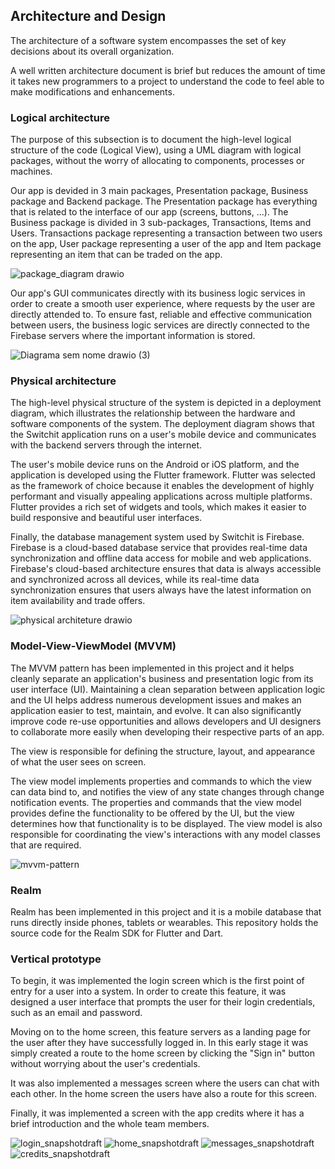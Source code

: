 ## Architecture and Design
The architecture of a software system encompasses the set of key decisions about its overall organization. 

A well written architecture document is brief but reduces the amount of time it takes new programmers to a project to understand the code to feel able to make modifications and enhancements.

### Logical architecture
The purpose of this subsection is to document the high-level logical structure of the code (Logical View), using a UML diagram with logical packages, without the worry of allocating to components, processes or machines.

Our app is devided in 3 main packages, Presentation package, Business package and Backend package. The Presentation package has everything that is related to the interface of our app (screens, buttons, ...). The Business package is divided in 3 sub-packages, Transactions, Items and Users. Transactions package representing a transaction between two users on the app, User package representing a user of the app and Item package representing an item that can be traded on the app.

![package_diagram drawio](https://user-images.githubusercontent.com/113949811/225690095-e4a440a8-f9f3-4406-9b00-185de4d7504f.png)

Our app's GUI communicates directly with its business logic services in order to create a smooth user experience, where requests by the user are directly attended to. To ensure fast, reliable and effective communication between users, the business logic services are directly connected to the Firebase servers where the important information is stored.

![Diagrama sem nome drawio (3)](https://user-images.githubusercontent.com/94202158/225685751-f3c7b092-8e83-4e5e-ad05-6cfa35852293.png)

### Physical architecture

The high-level physical structure of the system is depicted in a deployment diagram, which illustrates the relationship between the hardware and software components of the system. The deployment diagram shows that the Switchit application runs on a user's mobile device and communicates with the backend servers through the internet.

The user's mobile device runs on the Android or iOS platform, and the application is developed using the Flutter framework. Flutter was selected as the framework of choice because it enables the development of highly performant and visually appealing applications across multiple platforms. Flutter provides a rich set of widgets and tools, which makes it easier to build responsive and beautiful user interfaces.

Finally, the database management system used by Switchit is Firebase. Firebase is a cloud-based database service that provides real-time data synchronization and offline data access for mobile and web applications. Firebase's cloud-based architecture ensures that data is always accessible and synchronized across all devices, while its real-time data synchronization ensures that users always have the latest information on item availability and trade offers.

![physical architeture drawio](https://user-images.githubusercontent.com/94236502/224554438-0e223175-47d1-4667-842b-b7055fafb143.png)

### Model-View-ViewModel (MVVM)
The MVVM pattern has been implemented in this project and it helps cleanly separate an application's business and presentation logic from its user interface (UI). Maintaining a clean separation between application logic and the UI helps address numerous development issues and makes an application easier to test, maintain, and evolve. It can also significantly improve code re-use opportunities and allows developers and UI designers to collaborate more easily when developing their respective parts of an app.

The view is responsible for defining the structure, layout, and appearance of what the user sees on screen.

The view model implements properties and commands to which the view can data bind to, and notifies the view of any state changes through change notification events. The properties and commands that the view model provides define the functionality to be offered by the UI, but the view determines how that functionality is to be displayed. The view model is also responsible for coordinating the view's interactions with any model classes that are required.

![mvvm-pattern](https://user-images.githubusercontent.com/93836583/232473701-6c5c1006-78f6-4de6-8d77-02d954d3e7e3.png)

### Realm
Realm has been implemented in this project and it is a mobile database that runs directly inside phones, tablets or wearables. This repository holds the source code for the Realm SDK for Flutter and Dart.
### Vertical prototype
To begin, it was implemented the login screen which is the first point of entry for a user into a system. In order to create this feature, it was designed a user interface that prompts the user for their login credentials, such as an email and password.

Moving on to the home screen, this feature servers as a landing page for the user after they have successfully logged in. In this early stage it was simply created a route to the home screen by clicking the "Sign in" button without worrying about the user's credentials.

It was also implemented a messages screen where the users can chat with each other. In the home screen the users have also a route for this screen.

Finally, it was implemented a screen with the app credits where it has a brief introduction and the whole team members.

![login_snapshotdraft](https://user-images.githubusercontent.com/93836583/225309440-b4cc9321-5888-43f8-a8de-4daa4b79058d.png)
![home_snapshotdraft](https://user-images.githubusercontent.com/93836583/225309450-c8b8bd59-79b6-4656-9a8d-207b9a2889d2.png)
![messages_snapshotdraft](https://user-images.githubusercontent.com/93836583/225309429-c7c5b64b-ae9c-4ba4-b190-f0c55d8b8df9.png)
![credits_snapshotdraft](https://user-images.githubusercontent.com/93836583/225309452-0ec77fe8-1090-4120-b7e5-d4a1ad194a90.png)
